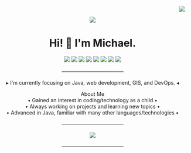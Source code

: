<p align='right'>
 <img src="https://komarev.com/ghpvc/?username=Mikedeejay2&style=flat-square" />
</p>

<p align='center'>
 <img src="https://github.com/Mikedeejay2/Mikedeejay2/assets/58639173/7261a4f7-f3e3-457e-8257-6cbf973e82a9" />
</p>

<h1 align='center'>
  Hi! 👋 I'm Michael.
</h1>

<p align='center'>
 <img src="https://img.shields.io/badge/java-%23ED8B00.svg?&style=for-the-badge&logo=java&logoColor=white" />
 <img src="https://img.shields.io/badge/TypeScript-007ACC?style=for-the-badge&logo=typescript&logoColor=white" />
 <img src="https://img.shields.io/badge/React-20232A?style=for-the-badge&logo=react&logoColor=61DAF" />
 <img src="https://img.shields.io/badge/CSS3-1572B6?style=for-the-badge&logo=css3&logoColor=white" />
 <img src="https://img.shields.io/badge/HTML5-E34F26?style=for-the-badge&logo=html5&logoColor=white" />
 <img src="https://img.shields.io/badge/Python-FFD43B?style=for-the-badge&logo=python&logoColor=blue" />
 <img src="https://img.shields.io/badge/kubernetes-326ce5.svg?&style=for-the-badge&logo=kubernetes&logoColor=white" />
 <img src="https://img.shields.io/badge/Docker-2CA5E0?style=for-the-badge&logo=docker&logoColor=white" />
</p>

<p align='center'>
 ─────────────────
</p>

<p align='center'>
 ▸ I'm currently focusing on Java, web development, GIS, and DevOps. ◂
</p>

<p align='center'>
 About Me <br>
  • Gained an interest in coding/technology as a child •  <br>
  • Always working on projects and learning new topics •  <br>
  • Advanced in Java, familiar with many other languages/technologies •  <br>
</p>

<p align='center'>
 ─────────────────
</p>

<p align='center'>
 <img src="https://streak-stats.demolab.com/?user=Mikedeejay2&theme=prussian"/>
</p>

<p align='center'>
 ─────────────────
 </p>
